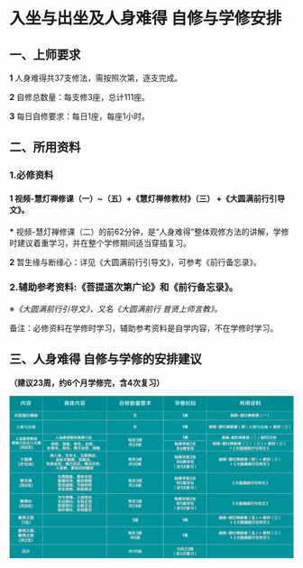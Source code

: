 # 入坐与出坐及人身难得 自修与学修安排

## **一、上师要求**

**1** 人身难得共37支修法，需按照次第，逐支完成。

**2** 自修总数量：每支修3座，总计111座。

**3** 每日自修要求：每日1座，每座1小时。

## **二、所用资料**

### 1.必修资料

#### **1** 视频-慧灯禅修课（一）~（五）+《慧灯禅修教材》（三） +《大圆满前行引导文》。

**\*** 视频-慧灯禅修课（二）的前62分钟，是“人身难得”整体观修方法的讲解，学修时建议着重学习，并在整个学修期间适当穿插复习。

**2** 暂生缘与断缘心：详见《大圆满前行引导文》，可参考《前行备忘录》。

### 2.辅助参考资料:《菩提道次第广论》和《前行备忘录》。

※_《大圆满前行引导文》，又名《大圆满前行 普贤上师言教》。_

备注：必修资料在学修时学习，辅助参考资料是自学内容，不在学修时学习。

## **三、人身难得  自修与学修的安排建议**

**（建议23周，约6个月学修完，含4次复习）**

![](.gitbook/assets/rsnd.jpg)

